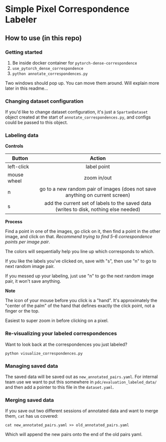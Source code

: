 # Simple Pixel Correspondence Labeler

## How to use (in this repo)


### Getting started
1. Be inside docker container for `pytorch-dense-correspondence`
2. `use_pytorch_dense_correspondence`
3. `python annotate_correspondences.py`

Two windows should pop up.  You can move them around.  Will explain more later in this readme...

### Changing dataset configuration

If you'd like to change dataset configuration, it's just a `SpartanDataset` object created at the start of `annotate_correspondences.py`,
and configs could be passed to this object.

### Labeling data

**Controls**

| Button        | Action        | 
| ------------- |:-------------:|
| left-click      | label point |
| mouse wheel      | zoom in/out      |
| n | go to a new random pair of images (does not save anything on current screen)   |
| s | add the current set of labels to the saved data (writes to disk, nothing else needed) | 

**Process**

Find a point in one of the images, go click on it, then find a point in the other image, and click on that.  *Recommend trying to find
5-6 correspondence points per image pair*.

The colors will sequentially help you line up which corresponds to which.

If you like the labels you've clicked on, save with "s", then use "n" to go to next random image pair.

If you messed up your labeling, just use "n" to go the next random image pair, it won't save anything.

**Note**

The icon of your mouse before you click is a "hand". It's approximately the "center of the palm" of the hand that defines exactly
the click point, not a finger or the top.

Easiest to super zoom in before clicking on a pixel.

### Re-visualizing your labeled correspondences

Want to look back at the correspondences you just labeled?

`python visualize_correspondences.py`

### Managing saved data

The saved data will be saved out as `new_annotated_pairs.yaml`.  For internal team use we want to put this somewhere in `pdc/evaluation_labeled_data/` and then add a pointer to this file in the `dataset.yaml`.

### Merging saved data

If you save out two different sessions of annotated data and want to merge them, `cat` has us covered:

```
cat new_annotated_pairs.yaml >> old_annotated_pairs.yaml
```

Which will append the new pairs onto the end of the old pairs yaml.
